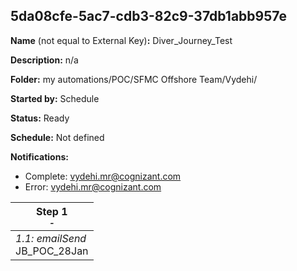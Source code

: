 ## 5da08cfe-5ac7-cdb3-82c9-37db1abb957e

**Name** (not equal to External Key)**:** Diver_Journey_Test

**Description:** n/a

**Folder:** my automations/POC/SFMC Offshore Team/Vydehi/

**Started by:** Schedule

**Status:** Ready

**Schedule:** Not defined

**Notifications:**

* Complete: vydehi.mr@cognizant.com
* Error: vydehi.mr@cognizant.com

| Step 1<br>_<small>-</small>_ |
| --- |
| _1.1: emailSend_<br>JB_POC_28Jan |
